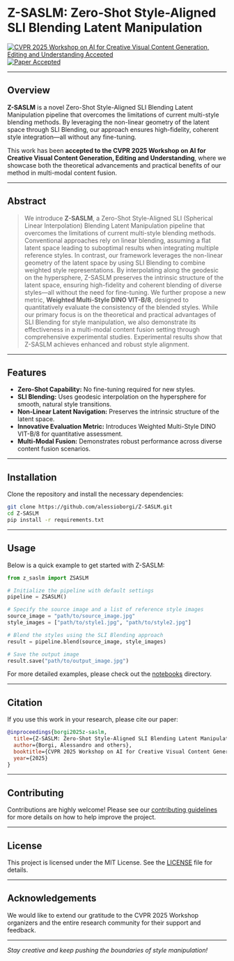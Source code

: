 # Z-SASLM: Zero-Shot Style-Aligned SLI Blending Latent Manipulation

[![CVPR 2025 Workshop on AI for Creative Visual Content Generation, Editing and Understanding Accepted](https://img.shields.io/badge/CVPR%202025-Workshop-blue)](https://https://cveu.github.io//) 
[![Paper Accepted](https://img.shields.io/badge/Paper-Accepted-green)](https://github.com/alessioborgi/Z-SASLM)

---

## Overview

**Z-SASLM** is a novel Zero-Shot Style-Aligned SLI Blending Latent Manipulation pipeline that overcomes the limitations of current multi-style blending methods. By leveraging the non-linear geometry of the latent space through SLI Blending, our approach ensures high-fidelity, coherent style integration—all without any fine-tuning. 

This work has been **accepted to the CVPR 2025 Workshop on AI for Creative Visual Content Generation, Editing and Understanding**, where we showcase both the theoretical advancements and practical benefits of our method in multi-modal content fusion.

---

## Abstract

> We introduce **Z-SASLM**, a Zero-Shot Style-Aligned SLI (Spherical Linear Interpolation) Blending Latent Manipulation pipeline that overcomes the limitations of current multi-style blending methods. Conventional approaches rely on linear blending, assuming a flat latent space leading to suboptimal results when integrating multiple reference styles. In contrast, our framework leverages the non-linear geometry of the latent space by using SLI Blending to combine weighted style representations. By interpolating along the geodesic on the hypersphere, Z-SASLM preserves the intrinsic structure of the latent space, ensuring high-fidelity and coherent blending of diverse styles—all without the need for fine-tuning. We further propose a new metric, **Weighted Multi-Style DINO VIT-B/8**, designed to quantitatively evaluate the consistency of the blended styles. While our primary focus is on the theoretical and practical advantages of SLI Blending for style manipulation, we also demonstrate its effectiveness in a multi-modal content fusion setting through comprehensive experimental studies. Experimental results show that Z-SASLM achieves enhanced and robust style alignment.

---

## Features

- **Zero-Shot Capability:** No fine-tuning required for new styles.
- **SLI Blending:** Uses geodesic interpolation on the hypersphere for smooth, natural style transitions.
- **Non-Linear Latent Navigation:** Preserves the intrinsic structure of the latent space.
- **Innovative Evaluation Metric:** Introduces Weighted Multi-Style DINO VIT-B/8 for quantitative assessment.
- **Multi-Modal Fusion:** Demonstrates robust performance across diverse content fusion scenarios.

---

## Installation

Clone the repository and install the necessary dependencies:

```bash
git clone https://github.com/alessioborgi/Z-SASLM.git
cd Z-SASLM
pip install -r requirements.txt
```

---

## Usage

Below is a quick example to get started with Z-SASLM:

```python
from z_saslm import ZSASLM

# Initialize the pipeline with default settings
pipeline = ZSASLM()

# Specify the source image and a list of reference style images
source_image = "path/to/source_image.jpg"
style_images = ["path/to/style1.jpg", "path/to/style2.jpg"]

# Blend the styles using the SLI Blending approach
result = pipeline.blend(source_image, style_images)

# Save the output image
result.save("path/to/output_image.jpg")
```

For more detailed examples, please check out the [notebooks](./notebooks) directory.

---

## Citation

If you use this work in your research, please cite our paper:

```bibtex
@inproceedings{borgi2025z-saslm,
  title={Z-SASLM: Zero-Shot Style-Aligned SLI Blending Latent Manipulation},
  author={Borgi, Alessandro and others},
  booktitle={CVPR 2025 Workshop on AI for Creative Visual Content Generation, Editing and Understanding},
  year={2025}
}
```

---

## Contributing

Contributions are highly welcome! Please see our [contributing guidelines](CONTRIBUTING.md) for more details on how to help improve the project.

---

## License

This project is licensed under the MIT License. See the [LICENSE](LICENSE) file for details.

---

## Acknowledgements

We would like to extend our gratitude to the CVPR 2025 Workshop organizers and the entire research community for their support and feedback.

---

*Stay creative and keep pushing the boundaries of style manipulation!*
